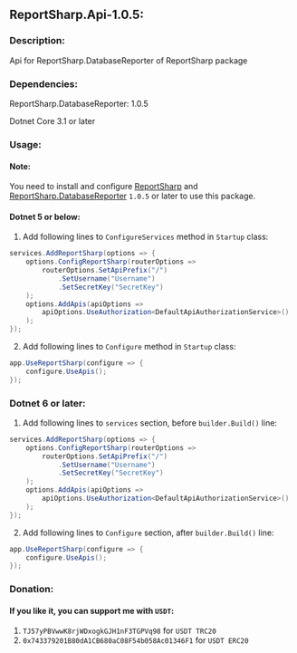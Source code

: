## ReportSharp.Api-1.0.5:

### Description:

Api for ReportSharp.DatabaseReporter of ReportSharp package

### Dependencies:

ReportSharp.DatabaseReporter: 1.0.5

Dotnet Core 3.1 or later

### Usage:

#### Note:

You need to install and configure [ReportSharp](https://www.nuget.org/packages/ReportSharp/) and [ReportSharp.DatabaseReporter](https://www.nuget.org/packages/ReportSharp.DatabaseReporter/) `1.0.5` or later to use this package.

#### Dotnet 5 or below:

1) Add following lines to `ConfigureServices` method in `Startup` class:

```c#
services.AddReportSharp(options => {
    options.ConfigReportSharp(routerOptions =>
        routerOptions.SetApiPrefix("/")
            .SetUsername("Username")
            .SetSecretKey("SecretKey")
    );
    options.AddApis(apiOptions =>
        apiOptions.UseAuthorization<DefaultApiAuthorizationService>()
    );
});
```

2) Add following lines to `Configure` method in `Startup` class:

```c#
app.UseReportSharp(configure => {
    configure.UseApis();
});
```

### Dotnet 6 or later:

1) Add following lines to `services` section, before `builder.Build()` line:

```c#
services.AddReportSharp(options => {
    options.ConfigReportSharp(routerOptions =>
        routerOptions.SetApiPrefix("/")
            .SetUsername("Username")
            .SetSecretKey("SecretKey")
    );
    options.AddApis(apiOptions =>
        apiOptions.UseAuthorization<DefaultApiAuthorizationService>()
    );
});
```

2) Add following lines to `Configure` section, after `builder.Build()` line:

```c#
app.UseReportSharp(configure => {
    configure.UseApis();
});
```
### Donation:
#### If you like it, you can support me with `USDT`:
1) `TJ57yPBVwwK8rjWDxogkGJH1nF3TGPVq98` for `USDT TRC20`
2) `0x743379201B80dA1CB680aC08F54b058Ac01346F1` for `USDT ERC20`

